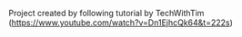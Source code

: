 Project created by following tutorial by TechWithTim (https://www.youtube.com/watch?v=Dn1EjhcQk64&t=222s)

